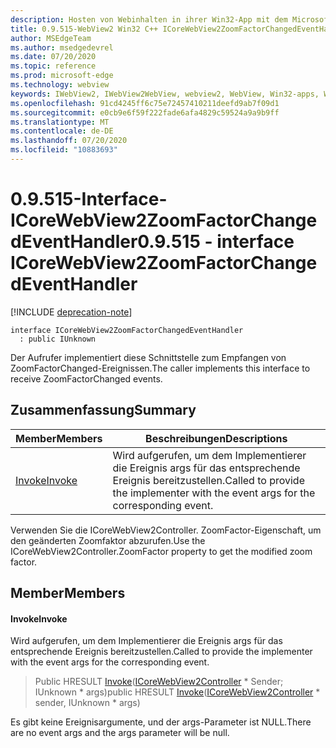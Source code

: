 ```yaml
---
description: Hosten von Webinhalten in ihrer Win32-App mit dem Microsoft Edge WebView2-Steuerelement
title: 0.9.515-WebView2 Win32 C++ ICoreWebView2ZoomFactorChangedEventHandler
author: MSEdgeTeam
ms.author: msedgedevrel
ms.date: 07/20/2020
ms.topic: reference
ms.prod: microsoft-edge
ms.technology: webview
keywords: IWebView2, IWebView2WebView, webview2, WebView, Win32-apps, Win32, Edge, ICoreWebView2, ICoreWebView2Controller, Browser-Steuerelement, Edge-HTML
ms.openlocfilehash: 91cd4245ff6c75e72457410211deefd9ab7f09d1
ms.sourcegitcommit: e0cb9e6f59f222fade6afa4829c59524a9a9b9ff
ms.translationtype: MT
ms.contentlocale: de-DE
ms.lasthandoff: 07/20/2020
ms.locfileid: "10883693"
---
```

# <span data-ttu-id="08751-104">0.9.515-Interface-ICoreWebView2ZoomFactorChangedEventHandler</span><span class="sxs-lookup"><span data-stu-id="08751-104">0.9.515 - interface ICoreWebView2ZoomFactorChangedEventHandler</span></span> 

[!INCLUDE [deprecation-note](../../includes/deprecation-note.md)]

```
interface ICoreWebView2ZoomFactorChangedEventHandler
  : public IUnknown
```

<span data-ttu-id="08751-105">Der Aufrufer implementiert diese Schnittstelle zum Empfangen von ZoomFactorChanged-Ereignissen.</span><span class="sxs-lookup"><span data-stu-id="08751-105">The caller implements this interface to receive ZoomFactorChanged events.</span></span>

## <span data-ttu-id="08751-106">Zusammenfassung</span><span class="sxs-lookup"><span data-stu-id="08751-106">Summary</span></span>

 <span data-ttu-id="08751-107">Member</span><span class="sxs-lookup"><span data-stu-id="08751-107">Members</span></span>                        | <span data-ttu-id="08751-108">Beschreibungen</span><span class="sxs-lookup"><span data-stu-id="08751-108">Descriptions</span></span>
--------------------------------|---------------------------------------------
[<span data-ttu-id="08751-109">Invoke</span><span class="sxs-lookup"><span data-stu-id="08751-109">Invoke</span></span>](#invoke) | <span data-ttu-id="08751-110">Wird aufgerufen, um dem Implementierer die Ereignis args für das entsprechende Ereignis bereitzustellen.</span><span class="sxs-lookup"><span data-stu-id="08751-110">Called to provide the implementer with the event args for the corresponding event.</span></span>

<span data-ttu-id="08751-111">Verwenden Sie die ICoreWebView2Controller. ZoomFactor-Eigenschaft, um den geänderten Zoomfaktor abzurufen.</span><span class="sxs-lookup"><span data-stu-id="08751-111">Use the ICoreWebView2Controller.ZoomFactor property to get the modified zoom factor.</span></span>

## <span data-ttu-id="08751-112">Member</span><span class="sxs-lookup"><span data-stu-id="08751-112">Members</span></span>

#### <span data-ttu-id="08751-113">Invoke</span><span class="sxs-lookup"><span data-stu-id="08751-113">Invoke</span></span> 

<span data-ttu-id="08751-114">Wird aufgerufen, um dem Implementierer die Ereignis args für das entsprechende Ereignis bereitzustellen.</span><span class="sxs-lookup"><span data-stu-id="08751-114">Called to provide the implementer with the event args for the corresponding event.</span></span>

> <span data-ttu-id="08751-115">Public HRESULT [Invoke](#invoke)([ICoreWebView2Controller](icorewebview2controller.md) \* Sender; IUnknown \* args)</span><span class="sxs-lookup"><span data-stu-id="08751-115">public HRESULT [Invoke](#invoke)([ICoreWebView2Controller](icorewebview2controller.md) \* sender, IUnknown \* args)</span></span>

<span data-ttu-id="08751-116">Es gibt keine Ereignisargumente, und der args-Parameter ist NULL.</span><span class="sxs-lookup"><span data-stu-id="08751-116">There are no event args and the args parameter will be null.</span></span>

